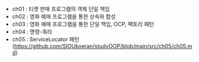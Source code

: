  - ch01 : 티켓 판매 프로그램의 객체 단일 책임 
 - ch02 : 영화 예매 프로그램을 통한 상속와 합성
 - ch03 : 영화 예매 프로그램을 통한 단일 책임, OCP, 팩토리 패턴
 - ch04 : 명령-쿼리
 - ch05 : ServiceLocator 패턴 (https://github.com/SIOUkoeran/studyOOP/blob/main/src/ch05/ch05.md)